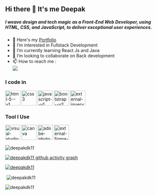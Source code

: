 ## Hi there 👋 It's me Deepak
##### I weave design and tech magic as a Front-End Web Developer, using HTML, CSS, and JavaScript, to deliver exceptional user experiences.

- 🔭 Here's my [Portfolio](https://deepakdk11.github.io/portfolio/)
- 👀 I’m interested in Fullstack Development 
- 🌱 I’m currently learning React Js and Java
- 💞️ I’m looking to collaborate on Back development
- 📫 How to reach me :
  <br/> [<img src="https://img.shields.io/badge/LinkedIn-0A66C2.svg?style=for-the-badge&logo=LinkedIn&logoColor=white" />](https://in.linkedin.com/in/deepak1107)

### I code in
<img width="48" height="48" src="https://img.icons8.com/color/48/html-5--v1.png" alt="html-5--v1"/> <img width="48" height="48" src="https://img.icons8.com/color/48/css3.png" alt="css3"/> <img width="48" height="48" src="https://img.icons8.com/color/48/javascript--v1.png" alt="javascript--v1"/>  <img width="48" height="48" src="https://img.icons8.com/color/48/bootstrap--v2.png" alt="bootstrap--v2"/> 
<img width="48" height="48" src="https://img.icons8.com/external-tal-revivo-color-tal-revivo/48/external-jquery-is-a-javascript-library-designed-to-simplify-html-logo-color-tal-revivo.png" alt="external-jquery-is-a-javascript-library-designed-to-simplify-html-logo-color-tal-revivo"/>

### Tool I Use
<img width="48" height="48" src="https://img.icons8.com/color/48/visual-studio-code-2019.png" alt="visual-studio-code-2019"/> <img width="48" height="48" src="https://img.icons8.com/color/48/canva.png" alt="canva"/> <img width="48" height="48" src="https://img.icons8.com/color/48/adobe-photoshop--v1.png" alt="adobe-photoshop--v1"/> <img width="48" height="48" src="https://img.icons8.com/external-tal-revivo-color-tal-revivo/48/external-figma-a-better-way-to-design-and-gather-feedback-all-in-one-place-logo-color-tal-revivo.png" alt="external-figma-a-better-way-to-design-and-gather-feedback-all-in-one-place-logo-color-tal-revivo"/>

<p><img align="center" src="https://github-readme-stats.vercel.app/api/top-langs?username=deepakdk11&show_icons=true&locale=en&layout=compact" alt="deepakdk11" /></p>

[![deepakdk11 github activity graph](https://github-readme-activity-graph.vercel.app/graph?username=deepakdk11&bg_color=000000&color=f5f5f5&line=ffffff&point=4c00ff&area=true&hide_border=true)](https://github.com/ashutosh00710/github-readme-activity-graph)

<p align="left"> <a href="https://github.com/ryo-ma/github-profile-trophy"><img src="https://github-profile-trophy.vercel.app/?username=deepakdk11" alt="deepakdk11" /></a> </p>

<p>&nbsp;<img align="center" src="https://github-readme-stats.vercel.app/api?username=deepakdk11&show_icons=true&locale=en" alt="deepakdk11" /></p>

<p><img align="center" src="https://github-readme-streak-stats.herokuapp.com/?user=deepakdk11&" alt="deepakdk11" /></p>


<!---
deepakdk11/deepakdk11 is a ✨ special ✨ repository because its `README.md` (this file) appears on your GitHub profile.
You can click the Preview link to take a look at your changes.
--->
